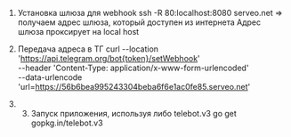 1. Установка шлюза для webhook
  ssh -R 80:localhost:8080 serveo.net
=> получаем адрес шлюза, который доступен из интернета
Адрес шлюза проксирует на local host

2. Передача адреса в ТГ
  curl --location 'https://api.telegram.org/bot{token}/setWebhook' \
  --header 'Content-Type: application/x-www-form-urlencoded' \
--data-urlencode 'url=https://56b6bea995243304beba6f6e1ac0fe85.serveo.net'

3. 3. Запуск приложения, используя либо telebot.v3
  go get gopkg.in/telebot.v3
